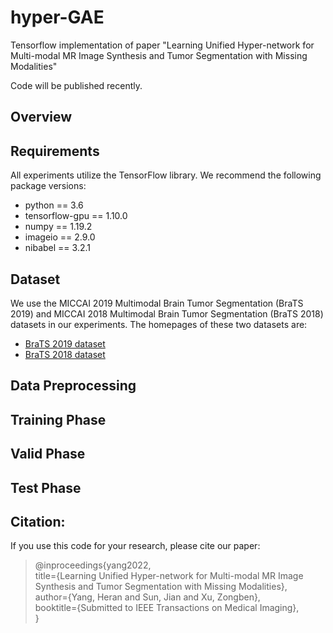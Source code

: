 # hyper-GAE
 Tensorflow implementation of paper "Learning Unified Hyper-network for Multi-modal MR Image Synthesis and Tumor Segmentation with Missing Modalities"

 Code will be published recently.


## Overview


## Requirements
All experiments utilize the TensorFlow library. We recommend the following package versions:
* python == 3.6
* tensorflow-gpu == 1.10.0
* numpy == 1.19.2
* imageio == 2.9.0
* nibabel == 3.2.1


## Dataset
We use the MICCAI 2019 Multimodal Brain Tumor Segmentation (BraTS 2019) and MICCAI 2018 Multimodal Brain Tumor Segmentation (BraTS 2018) datasets in our experiments. The homepages of these two datasets are:<br>
* [BraTS 2019 dataset](https://www.med.upenn.edu/cbica/brats-2019/)
* [BraTS 2018 dataset](https://www.med.upenn.edu/sbia/brats2018.html)


## Data Preprocessing


## Training Phase


## Valid Phase


## Test Phase



## Citation:
If you use this code for your research, please cite our paper:
> @inproceedings{yang2022, 
> <br> title={Learning Unified Hyper-network for Multi-modal MR Image Synthesis and Tumor Segmentation with Missing Modalities}, 
> <br> author={Yang, Heran and Sun, Jian and Xu, Zongben},
> <br> booktitle={Submitted to IEEE Transactions on Medical Imaging},
> <br>}
